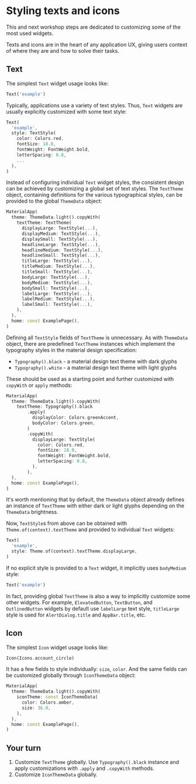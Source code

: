 # Styling texts and icons

This and next workshop steps are dedicated to customizing some of the most used widgets.

Texts and icons are in the heart of any application UX, giving users context of where they are and how to solve their tasks. 

## Text

The simplest `Text` widget usage looks like:

```dart
Text('example')
```

Typically, applications use a variety of text styles. Thus, `Text` widgets are usually explicitly customized with some text style: 

```dart
Text(
  'example',
  style: TextStyle(
    color: Colors.red,
    fontSize: 18.0,
    fontWeight: FontWeight.bold,
    letterSpacing: 0.8,
    ...
  ),
)
```

Instead of configuring individual `Text` widget styles, the consistent design can be achieved by customizing a global set of text styles. The `TextTheme` object, containing definitions for the various typographical styles, can be provided to the global `ThemeData` object:

```dart
MaterialApp(
  theme: ThemeData.light().copyWith(
    textTheme: TextTheme(
      displayLarge: TextStyle(...),
      displayMedium: TextStyle(...),
      displaySmall: TextStyle(...),
      headlineLarge: TextStyle(...),
      headlineMedium: TextStyle(...),
      headlineSmall: TextStyle(...),
      titleLarge: TextStyle(...),
      titleMedium: TextStyle(...),
      titleSmall: TextStyle(...),
      bodyLarge: TextStyle(...),
      bodyMedium: TextStyle(...),
      bodySmall: TextStyle(...),
      labelLarge: TextStyle(...),
      labelMedium: TextStyle(...),
      labelSmall: TextStyle(...),
    ),
  ),
  home: const ExamplePage(),
)
```

Defining all `TextStyle` fields of `TextTheme` is unnecessary. As with `ThemeData` object, there are predefined `TextTheme` instances which implement the typography styles in the material design specification:

* `Typography().black` - a material design text theme with dark glyphs 
* `Typography().white` - a material design text theme with light glyphs

These should be used as a starting point and further customized with `copyWith` or `apply` methods:

```dart
MaterialApp(
  theme: ThemeData.light().copyWith(
    textTheme: Typography().black
        .apply(
          displayColor: Colors.greenAccent,
          bodyColor: Colors.green,
        )
        .copyWith(
          displayLarge: TextStyle(
            color: Colors.red,
            fontSize: 18.0,
            fontWeight: FontWeight.bold,
            letterSpacing: 0.8,
          ),
        ),
  ),
  home: const ExamplePage(),
)
```

It's worth mentioning that by default, the `ThemeData` object already defines an instance of `TextTheme` with either dark or light glyphs depending on the `ThemeData` brightness.

Now, `TextStyle`s from above can be obtained with `Theme.of(context).textTheme` and provided to individual `Text` widgets:

```dart
Text(
  'example',
  style: Theme.of(context).textTheme.displayLarge,
)
```

If no explicit style is provided to a `Text` widget, it implicitly uses `bodyMedium` style:

```dart
Text('example')
```

In fact, providing global `TextTheme` is also a way to implicitly customize some other widgets. For example, `ElevatedButton`, `TextButton`, and `OutlinedButton` widgets by default use `labelLarge` text style, `titleLarge` style is used for `AlertDialog.title` and `AppBar.title`, etc.

## Icon

The simplest `Icon` widget usage looks like:

```dart
Icon(Icons.account_circle)
```

It has a few fields to style individually: `size`, `color`. And the same fields can be customized globally through `IconThemeData` object:

```dart
MaterialApp(
  theme: ThemeData.light().copyWith(
    iconTheme: const IconThemeData(
      color: Colors.amber,
      size: 36.0,
    ),
  ),
  home: const ExamplePage(),
)
```

## Your turn

1. Customize `TextTheme` globally. Use `Typography().black` instance and apply customizations with `.apply` and `.copyWith` methods.
2. Customize `IconThemeData` globally.
